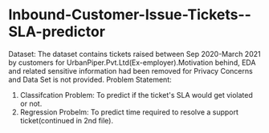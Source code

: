# Inbound-Customer-Issue-Tickets--SLA-predictor
Dataset: The dataset contains tickets raised between Sep 2020-March 2021 by customers for UrbanPiper.Pvt.Ltd(Ex-employer).Motivation behind, EDA and related sensitive information had been removed for Privacy Concerns and Data Set is not provided.
Problem Statement:
1. Classifcation Problem: To predict if the ticket's SLA would get violated or not.
2. Regression Probelm: To predict time required to resolve a support ticket(continued in 2nd file).
